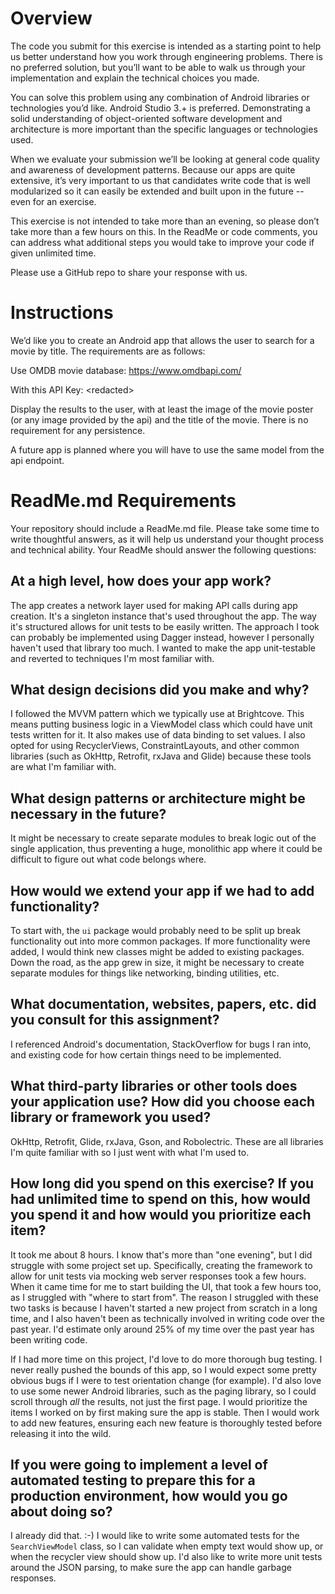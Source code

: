 # Overview

The code you submit for this exercise is intended as a starting point to help us better understand how you work through engineering problems. There is no preferred solution, but you’ll want to be able to walk us through your implementation and explain the technical choices you made.

You can solve this problem using any combination of Android libraries or technologies you’d like. Android Studio 3.+ is preferred. Demonstrating a solid understanding of object-oriented software development and architecture is more important than the specific languages or technologies used.

When we evaluate your submission we’ll be looking at general code quality and awareness of development patterns. Because our apps are quite extensive, it’s very important to us that candidates write code that is well modularized so it can easily be extended and built upon in the future -- even for an exercise. 

This exercise is not intended to take more than an evening, so please don’t take more than a few hours on this. In the ReadMe or code comments, you can address what additional steps you would take to improve your code if given unlimited time.

Please use a GitHub repo to share your response with us.

# Instructions

We’d like you to create an Android app that allows the user to search for a movie by title. The requirements are as follows:

Use OMDB movie database: https://www.omdbapi.com/

With this API Key: \<redacted\> 

Display the results to the user, with at least the image of the movie poster (or any image provided by the api) and the title of the movie. There is no requirement for any persistence.

A future app is planned where you will have to use the same model from the api endpoint.


# ReadMe.md Requirements

Your repository should include a ReadMe.md file. Please take some time to write thoughtful answers, as it will help us understand your thought process and technical ability. Your ReadMe should answer the following questions:

## At a high level, how does your app work?
The app creates a network layer used for making API calls during app creation. It's a singleton instance that's used throughout the app. The way it's structured allows for unit tests to be easily written. The approach I took can probably be implemented using Dagger instead, however I personally haven't used that library too much. I wanted to make the app unit-testable and reverted to techniques I'm most familiar with.


##  What design decisions did you make and why?
I followed the MVVM pattern which we typically use at Brightcove. This means putting business logic in a ViewModel class which could have unit tests written for it. It also makes use of data binding to set values. I also opted for using RecyclerViews, ConstraintLayouts, and other common libraries (such as OkHttp, Retrofit, rxJava and Glide) because these tools are what I'm familiar with.

## What design patterns or architecture might be necessary in the future?
It might be necessary to create separate modules to break logic out of the single application, thus preventing a huge, monolithic app where it could be difficult to figure out what code belongs where.

## How would we extend your app if we had to add functionality?
To start with, the `ui` package would probably need to be split up break functionality out into more common packages. If more functionality were added, I would think new classes might be added to existing packages. Down the road, as the app grew in size, it might be necessary to create separate modules for things like networking, binding utilities, etc.

## What documentation, websites, papers, etc. did you consult for this assignment?
I referenced Android's documentation, StackOverflow for bugs I ran into, and existing code for how certain things need to be implemented.

## What third-party libraries or other tools does your application use? How did you choose each library or framework you used?
OkHttp, Retrofit, Glide, rxJava, Gson, and Robolectric. These are all libraries I'm quite familiar with so I just went with what I'm used to.

## How long did you spend on this exercise? If you had unlimited time to spend on this, how would you spend it and how would you prioritize each item?
It took me about 8 hours. I know that's more than "one evening", but I did struggle with some project set up. Specifically, creating the framework to allow for unit tests via mocking web server responses took a few hours. When it came time for me to start building the UI, that took a few hours too, as I struggled with "where to start from". The reason I struggled with these two tasks is because I haven't started a new project from scratch in a long time, and I also haven't been as technically involved in writing code over the past year. I'd estimate only around 25% of my time over the past year has been writing code.

If I had more time on this project, I'd love to do more thorough bug testing. I never really pushed the bounds of this app, so I would expect some pretty obvious bugs if I were to test orientation change (for example). I'd also love to use some newer Android libraries, such as the paging library, so I could scroll through _all_ the results, not just the first page. I would prioritize the items I worked on by first making sure the app is stable. Then I would work to add new features, ensuring each new feature is thoroughly tested before releasing it into the wild.

## If you were going to implement a level of automated testing to prepare this for a production environment, how would you go about doing so?
I already did that. :-) I would like to write some automated tests for the `SearchViewModel` class, so I can validate when empty text would show up, or when the recycler view should show up. I'd also like to write more unit tests around the JSON parsing, to make sure the app can handle garbage responses.
